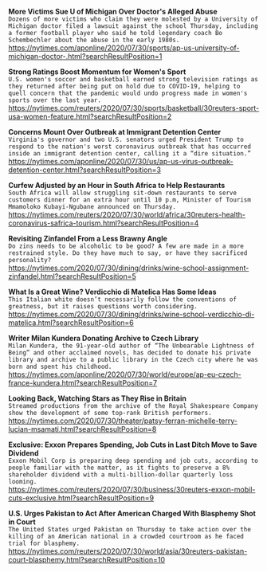 **More Victims Sue U of Michigan Over Doctor's Alleged Abuse**\
`Dozens of more victims who claim they were molested by a University of Michigan doctor filed a lawsuit against the school Thursday, including a former football player who said he told legendary coach Bo Schembechler about the abuse in the early 1980s.`\
https://nytimes.com/aponline/2020/07/30/sports/ap-us-university-of-michigan-doctor-.html?searchResultPosition=1

**Strong Ratings Boost Momentum for Women's Sport**\
`U.S. women's soccer and basketball earned strong television ratings as they returned after being put on hold due to COVID-19, helping to quell concern that the pandemic would undo progress made in women's sports over the last year. `\
https://nytimes.com/reuters/2020/07/30/sports/basketball/30reuters-sport-usa-women-feature.html?searchResultPosition=2

**Concerns Mount Over Outbreak at Immigrant Detention Center**\
`Virginia's governor and two U.S. senators urged President Trump to respond to the nation's worst coronavirus outbreak that has occurred inside an immigrant detention center, calling it a “dire situation.”`\
https://nytimes.com/aponline/2020/07/30/us/ap-us-virus-outbreak-detention-center.html?searchResultPosition=3

**Curfew Adjusted by an Hour in South Africa to Help Restaurants**\
`South Africa will allow struggling sit-down restaurants to serve customers dinner for an extra hour until 10 p.m, Minister of Tourism Mmamoloko Kubayi-Ngubane announced on Thursday.`\
https://nytimes.com/reuters/2020/07/30/world/africa/30reuters-health-coronavirus-safrica-tourism.html?searchResultPosition=4

**Revisiting Zinfandel From a Less Brawny Angle**\
`Do zins needs to be alcoholic to be good? A few are made in a more restrained style. Do they have much to say, or have they sacrificed personality?`\
https://nytimes.com/2020/07/30/dining/drinks/wine-school-assignment-zinfandel.html?searchResultPosition=5

**What Is a Great Wine? Verdicchio di Matelica Has Some Ideas**\
`This Italian white doesn’t necessarily follow the conventions of greatness, but it raises questions worth considering.`\
https://nytimes.com/2020/07/30/dining/drinks/wine-school-verdicchio-di-matelica.html?searchResultPosition=6

**Writer Milan Kundera Donating Archive to Czech Library**\
`Milan Kundera, the 91-year-old author of “The Unbearable Lightness of Being” and other acclaimed novels, has decided to donate his private library and archive to a public library in the Czech city where he was born and spent his childhood. `\
https://nytimes.com/aponline/2020/07/30/world/europe/ap-eu-czech-france-kundera.html?searchResultPosition=7

**Looking Back, Watching Stars as They Rise in Britain**\
`Streamed productions from the archive of the Royal Shakespeare Company show the development of some top-rank British performers.`\
https://nytimes.com/2020/07/30/theater/patsy-ferran-michelle-terry-lucian-msamati.html?searchResultPosition=8

**Exclusive: Exxon Prepares Spending, Job Cuts in Last Ditch Move to Save Dividend**\
`Exxon Mobil Corp is preparing deep spending and job cuts, according to people familiar with the matter, as it fights to preserve a 8% shareholder dividend with a multi-billion-dollar quarterly loss looming.`\
https://nytimes.com/reuters/2020/07/30/business/30reuters-exxon-mobil-cuts-exclusive.html?searchResultPosition=9

**U.S. Urges Pakistan to Act After American Charged With Blasphemy Shot in Court**\
`The United States urged Pakistan on Thursday to take action over the killing of an American national in a crowded courtroom as he faced trial for blasphemy.`\
https://nytimes.com/reuters/2020/07/30/world/asia/30reuters-pakistan-court-blasphemy.html?searchResultPosition=10

